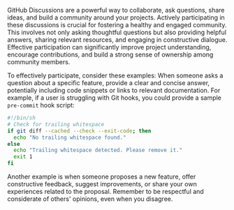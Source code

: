 GitHub Discussions are a powerful way to collaborate, ask questions, share ideas, and build a community around your projects. Actively participating in these discussions is crucial for fostering a healthy and engaged community. This involves not only asking thoughtful questions but also providing helpful answers, sharing relevant resources, and engaging in constructive dialogue. Effective participation can significantly improve project understanding, encourage contributions, and build a strong sense of ownership among community members.

To effectively participate, consider these examples: When someone asks a question about a specific feature, provide a clear and concise answer, potentially including code snippets or links to relevant documentation. For example, if a user is struggling with Git hooks, you could provide a sample `pre-commit` hook script:

```bash
#!/bin/sh
# Check for trailing whitespace
if git diff --cached --check --exit-code; then
  echo "No trailing whitespace found."
else
  echo "Trailing whitespace detected. Please remove it."
  exit 1
fi
```

Another example is when someone proposes a new feature, offer constructive feedback, suggest improvements, or share your own experiences related to the proposal. Remember to be respectful and considerate of others' opinions, even when you disagree.